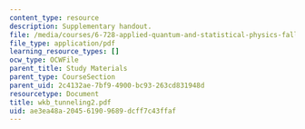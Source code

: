 ```yaml
---
content_type: resource
description: Supplementary handout.
file: /media/courses/6-728-applied-quantum-and-statistical-physics-fall-2006/ae3ea48a204561909689dcff7c43ffaf_wkb_tunneling2.pdf
file_type: application/pdf
learning_resource_types: []
ocw_type: OCWFile
parent_title: Study Materials
parent_type: CourseSection
parent_uid: 2c4132ae-7bf9-4900-bc93-263cd831948d
resourcetype: Document
title: wkb_tunneling2.pdf
uid: ae3ea48a-2045-6190-9689-dcff7c43ffaf
---
```


